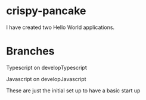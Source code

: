 # crispy-pancake

I have created two Hello World applications. 

# Branches
Typescript on developTypescript 

Javascript on developJavascript

These are just the initial set up to have a basic start up
